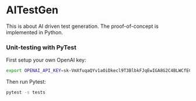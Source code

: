 # AITestGen 

This is about AI driven test generation. 
The proof-of-concept is implemented in Python. 

### Unit-testing with PyTest 

First setup your own OpenAI key: 

```BASH 
export OPENAI_API_KEY=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
```

Then run Pytest: 

```BASH 
pytest -s tests 
``` 
